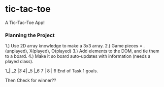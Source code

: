 # tic-tac-toe
A Tic-Tac-Toe App!


### Planning the Project
1.) Use 2D array knowledge to make a 3x3 array.
2.) Game pieces = .(unplayed), X(played), O(played)
3.) Add elements to the DOM, and tie them to a board.
4.) Make it so board auto-updates with information (needs a played class).

1_| _2 |_3
4_| _5 |_6
7 | 8  |  9
End of Task 1 goals.

Then
Check for winner??